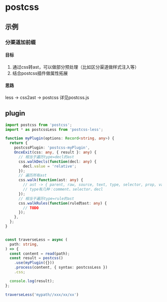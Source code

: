 # postcss

## 示例

### 分渠道加前缀

#### 目标
1. 通过css转ast，可以做部分预处理（比如区分渠道做样式注入等）
2. 结合postcss插件做属性拓展

#### 思路
less -> css2ast -> postcss
详见postcss.js


## plugin

```ts
import postcss from 'postcss';
import * as postcssLess from 'postcss-less';

function myPlugin(options: Record<string, any>) {
  return {
    postcssPlugin: 'postcss-myPlugin',
    OnceExit(css: any, { result }: any) {
      // 相当于遍历type=decl的ast
      css.walkDecls(function(decl: any) {
        decl.value = 'relative';
      });
      // 遍历所有ast
      css.walk(function(ast: any) {
        // ast -> { parent, raw, source, text, type, selector, prop, value }
        // type有几种：comment、selector、decl
      });
      // 相当于遍历type=rule的ast
      css.walkRules(function(rule的ast: any) {
        // TODO
      });
    },
  };
}


const traverseLess = async (
  path: string,
) => {
  const content = read(path);
  const result = postcss()
    .use(myPlugin({}))
    .process(content, { syntax: postcssLess })
    .css;

  console.log(result);
};

traverseLess('mypath//xxx/xx/xx')
```